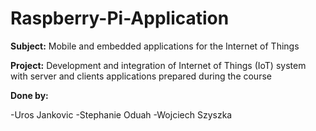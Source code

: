 # Raspberry-Pi-Application

**Subject:** Mobile and embedded applications for the Internet of Things

**Project:** Development and integration of Internet of Things (IoT) system with server and clients
applications prepared during the course

**Done by:** 

-Uros Jankovic
-Stephanie Oduah
-Wojciech Szyszka
